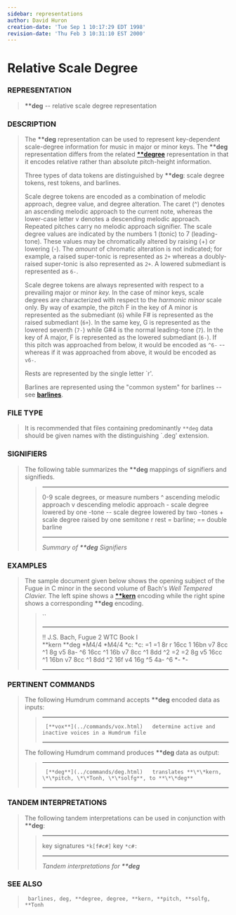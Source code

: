 ```yaml
---
sidebar: representations
author: David Huron
creation-date: 'Tue Sep 1 10:17:29 EDT 1998'
revision-date: 'Thu Feb 3 10:31:10 EST 2000'
---
```



Relative Scale Degree
================================================

### REPRESENTATION

> **\*\*deg** \-- relative scale degree representation

### DESCRIPTION

> The **\*\*deg** representation can be used to represent key-dependent
> scale-degree information for music in major or minor keys. The
> **\*\*deg** representation differs from the related
> [**\*\*degree**](degree.rep.html) representation in that it encodes
> relative rather than absolute pitch-height information.
>
> Three types of data tokens are distinguished by **\*\*deg**: scale
> degree tokens, rest tokens, and barlines.
>
> Scale degree tokens are encoded as a combination of melodic approach,
> degree value, and degree alteration. The caret (\^) denotes an
> ascending melodic approach to the current note, whereas the lower-case
> letter v denotes a descending melodic approach. Repeated pitches carry
> no melodic approach signifier. The scale degree values are indicated
> by the numbers 1 (tonic) to 7 (leading-tone). These values may be
> chromatically altered by raising (+) or lowering (-). The *amount* of
> chromatic alteration is not indicated; for example, a raised
> super-tonic is represented as `2+` whereas a doubly-raised super-tonic
> is also represented as `2+`. A lowered submediant is represented as
> `6-`.
>
> Scale degree tokens are always represented with respect to a
> prevailing major or minor *key.* In the case of minor keys, scale
> degrees are characterized with respect to the *harmonic minor* scale
> only. By way of example, the pitch F in the key of A minor is
> represented as the submediant (`6`) while F\# is represented as the
> raised submediant (`6+`). In the same key, G is represented as the
> lowered seventh (`7-`) while G\#4 is the normal leading-tone (`7`). In
> the key of A major, F is represented as the lowered submediant (`6-`).
> If this pitch was approached from below, it would be encoded as `^6-`
> \-- whereas if it was approached from above, it would be encoded as
> `v6-`.
>
> Rests are represented by the single letter \`r\'.
>
> Barlines are represented using the \"common system\" for barlines \--
> see [**barlines**](barlines.rep.html).

### FILE TYPE

> It is recommended that files containing predominantly `**deg` data
> should be given names with the distinguishing \`.deg\' extension.

### SIGNIFIERS

> The following table summarizes the **\*\*deg** mappings of signifiers
> and signifieds.
>
> >   ----- -------------------------------------
> >   0-9   scale degrees, or measure numbers
> >   \^    ascending melodic approach
> >   v     descending melodic approach
> >   \-    scale degree lowered by one -tone
> >   \--   scale degree lowered by two -tones
> >   \+    scale degree raised by one semitone
> >   r     rest
> >   =     barline; == double barline
> >   ----- -------------------------------------
> >
> > *Summary of **\*\*deg** Signifiers*

### EXAMPLES

> The sample document given below shows the opening subject of the Fugue
> in C minor in the second volume of Bach\'s *Well Tempered Clavier.*
> The left spine shows a [**\*\*kern**](kern.rep.html) encoding while
> the right spine shows a corresponding **\*\*deg** encoding.
>
> > ``
> >
> >   ---------------------------------- ---------
> >   !! J.S. Bach, Fugue 2 WTC Book I   
> >   \*\*kern                           \*\*deg
> >   \*M4/4                             \*M4/4
> >   \*c:                               \*c:
> >   =1                                 =1
> >   8r                                 r
> >   16cc                               1
> >   16bn                               v7
> >   8cc                                \^1
> >   8g                                 v5
> >   8a-                                \^6
> >   16cc                               \^1
> >   16b                                v7
> >   8cc                                \^1
> >   8dd                                \^2
> >   =2                                 =2
> >   8g                                 v5
> >   16cc                               \^1
> >   16bn                               v7
> >   8cc                                \^1
> >   8dd                                \^2
> >   16f                                v4
> >   16g                                \^5
> >   4a-                                \^6
> >   \*-                                \*-
> >   ---------------------------------- ---------
> >
### PERTINENT COMMANDS

> The following Humdrum command accepts **\*\*deg** encoded data as
> inputs:
>
> >   -- --------------------------------- --------------------------------------------------------
> >                                        
> >      [**vox**](../commands/vox.html)   determine active and inactive voices in a Humdrum file
> >                                        
> >   -- --------------------------------- --------------------------------------------------------
> >
> The following Humdrum command produces **\*\*deg** data as output:
>
> >   -- --------------------------------- -------------------------------------------------------------------------
> >                                        
> >      [**deg**](../commands/deg.html)   translates **\*\*kern, \*\*pitch, \*\*Tonh, \*\*solfg**, to **\*\*deg**
> >   -- --------------------------------- -------------------------------------------------------------------------
> >
### TANDEM INTERPRETATIONS

> The following tandem interpretations can be used in conjunction with
> **\*\*deg**:
>
> >   ---------------- ------------
> >   key signatures   `*k[f#c#]`
> >   key              `*c#:`
> >   ---------------- ------------
> >
> > *Tandem interpretations for **\*\*deg***

### SEE ALSO

> ` barlines, deg, **degree, degree, **kern, **pitch, **solfg, **Tonh`

